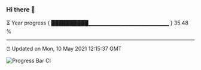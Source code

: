 ### Hi there 👋

⏳ Year progress { ██████████▁▁▁▁▁▁▁▁▁▁▁▁▁▁▁▁▁▁▁▁ } 35.48 %

---

⏰ Updated on Mon, 10 May 2021 12:15:37 GMT

![Progress Bar CI](https://github.com/liununu/liununu/workflows/Progress%20Bar%20CI/badge.svg)
